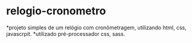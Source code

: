 # relogio-cronometro


*projeto simples de um relógio com cronômetragem, utilizando html, css, javascrpit.
*utilizado pré-processador css, sass.
